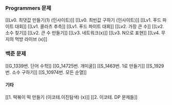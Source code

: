 ### Programmers 문제 
[[Lv0. 최댓값 만들기(1) (인사이트)]]
[[Lv0. 최빈값 구하기 (인사이트)]]
[[Lv1. 푸드 파이트 대회]]
[[Lv1. 콜라츠 추측]]
[[Lv1. 푸드 파이트 대회]]
[[Lv2. 가장 큰 수]]
[[Lv2. 소수 찾기]]
[[Lv2. 큰 수 만들기]]
[[Lv3.  네트워크(x)]]
[[Lv3. N으로 표현]]
[[Lv4. 무지의 먹방 라이브 (x)]]

### 백준 문제
[[G_1339번. 단어 수학]]
[[G_14725번. 개미굴]]
[[S_1463번. 1로 만들기]]
[[S_1929번. 소수 구하기]]
[[S_10974번. 모든 순열]]

#### 기타 
[[1. 떡볶이 떡 만들기 (이코테.이진탐색) (x)]]
[[2. 이코테. DP 문제들]]
